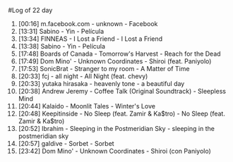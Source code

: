 #Log of 22 day

1. [00:16] m.facebook.com - unknown - Facebook
1. [13:31] Sabino - Yin - Película
1. [13:34] FINNEAS - I Lost a Friend - I Lost a Friend
1. [13:38] Sabino - Yin - Película
1. [17:48] Boards of Canada - Tomorrow's Harvest - Reach for the Dead
1. [17:49] Dom Mino' - Unknown Coordinates - Shiroi (feat. Paniyolo)
1. [17:53] SonicBrat - Stranger to my room - A Matter of Time
1. [20:33] fcj - all night - All Night (feat. chevy)
1. [20:33] yutaka hirasaka - heavenly tone - a beautiful day
1. [20:38] Andrew Jeremy - Coffee Talk (Original Soundtrack) - Sleepless Mind
1. [20:44] Kalaido - Moonlit Tales - Winter's Love
1. [20:48] Keepitinside - No Sleep (feat. Zamir & Ka$tro) - No Sleep (feat. Zamir & Ka$tro)
1. [20:52] Ibrahim - Sleeping in the Postmeridian Sky - sleeping in the postmeridian sky
1. [20:57] galdive - Sorbet - Sorbet
1. [23:42] Dom Mino' - Unknown Coordinates - Shiroi (con Paniyolo)
